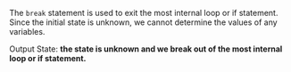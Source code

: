The `break` statement is used to exit the most internal loop or if statement. Since the initial state is unknown, we cannot determine the values of any variables. 

Output State: **the state is unknown and we break out of the most internal loop or if statement.**